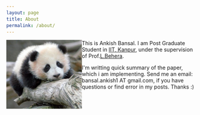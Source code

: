 ```yaml
---
layout: page
title: About
permalink: /about/
---
```


<!-- <img src="{{ '/assets/images/ankish_profile.jpeg' | relative_url }}" width="320" height="320" />
 -->

<img align="left" width="200" height="183" src="/assets/images/ankish_profile.jpeg">This is Ankish Bansal. I am Post Graduate Student in <a href="http://www.iitk.ac.in/" target="_blank">IIT, Kanpur</a>, under the supervision of Prof.<a href="http://home.iitk.ac.in/~lbehera/" target="_blank">L.Behera</a>.


<p> I'm writting quick summary of the paper, which i am implementing. Send me an email: bansal.ankish1 AT gmail.com, if you have questions or find error in my posts. Thanks :)</p>
